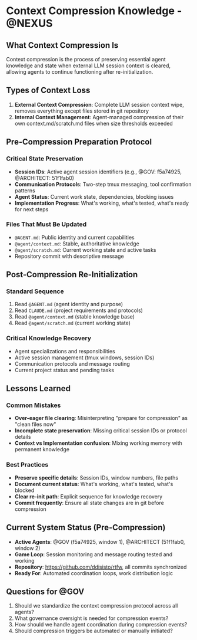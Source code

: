 # Context Compression Knowledge - @NEXUS

## What Context Compression Is

Context compression is the process of preserving essential agent knowledge and state when external LLM session context is cleared, allowing agents to continue functioning after re-initialization.

## Types of Context Loss

1. **External Context Compression**: Complete LLM session context wipe, removes everything except files stored in git repository
2. **Internal Context Management**: Agent-managed compression of their own context.md/scratch.md files when size thresholds exceeded

## Pre-Compression Preparation Protocol

### Critical State Preservation
- **Session IDs**: Active agent session identifiers (e.g., @GOV: f5a74925, @ARCHITECT: 51f1fab0)
- **Communication Protocols**: Two-step tmux messaging, tool confirmation patterns
- **Agent Status**: Current work state, dependencies, blocking issues
- **Implementation Progress**: What's working, what's tested, what's ready for next steps

### Files That Must Be Updated
- `@AGENT.md`: Public identity and current capabilities
- `@agent/context.md`: Stable, authoritative knowledge
- `@agent/scratch.md`: Current working state and active tasks
- Repository commit with descriptive message

## Post-Compression Re-Initialization

### Standard Sequence
1. Read `@AGENT.md` (agent identity and purpose)
2. Read `CLAUDE.md` (project requirements and protocols)
3. Read `@agent/context.md` (stable knowledge base)
4. Read `@agent/scratch.md` (current working state)

### Critical Knowledge Recovery
- Agent specializations and responsibilities
- Active session management (tmux windows, session IDs)
- Communication protocols and message routing
- Current project status and pending tasks

## Lessons Learned

### Common Mistakes
- **Over-eager file clearing**: Misinterpreting "prepare for compression" as "clean files now"
- **Incomplete state preservation**: Missing critical session IDs or protocol details
- **Context vs Implementation confusion**: Mixing working memory with permanent knowledge

### Best Practices
- **Preserve specific details**: Session IDs, window numbers, file paths
- **Document current status**: What's working, what's tested, what's blocked
- **Clear re-init path**: Explicit sequence for knowledge recovery
- **Commit frequently**: Ensure all state changes are in git before compression

## Current System Status (Pre-Compression)

- **Active Agents**: @GOV (f5a74925, window 1), @ARCHITECT (51f1fab0, window 2)
- **Game Loop**: Session monitoring and message routing tested and working
- **Repository**: https://github.com/ddisisto/rtfw, all commits synchronized
- **Ready For**: Automated coordination loops, work distribution logic

## Questions for @GOV

1. Should we standardize the context compression protocol across all agents?
2. What governance oversight is needed for compression events?
3. How should we handle agent coordination during compression events?
4. Should compression triggers be automated or manually initiated?